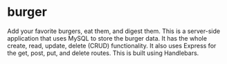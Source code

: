 # burger

Add your favorite burgers, eat them, and digest them. This is a server-side application that uses MySQL to store the burger data. It has the whole create, read, update, delete (CRUD) functionality. It also uses Express for the get, post, put, and delete routes. This is built using Handlebars.
